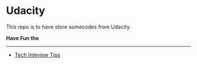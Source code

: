 # Udacity

This repo is to have store somecodes from Udacity.

**Have Fun tho**

***

* [Tech Inteview Tips](https://github.com/chendddong/Udacity/blob/master/Technical%20Interview/Tips.md)